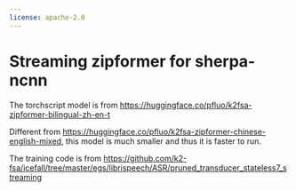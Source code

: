 ```yaml
---
license: apache-2.0
---
```


# Streaming zipformer for sherpa-ncnn

The torchscript model is from
https://huggingface.co/pfluo/k2fsa-zipformer-bilingual-zh-en-t

Different from https://huggingface.co/pfluo/k2fsa-zipformer-chinese-english-mixed, this
model is much smaller and thus it is faster to run.

The training code is from
https://github.com/k2-fsa/icefall/tree/master/egs/librispeech/ASR/pruned_transducer_stateless7_streaming

